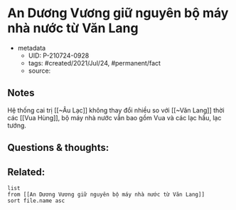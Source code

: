 # An Dương Vương giữ nguyên bộ máy nhà nước từ Văn Lang

- metadata
	- UID: P-210724-0928
	- tags: #created/2021/Jul/24, #permanent/fact 
	- source: 

## Notes
Hệ thống cai trị [[~Âu Lạc]] không thay đổi nhiều so với [[~Văn Lang]] thời các [[Vua Hùng]], bộ máy nhà nước vẫn bao gồm Vua và các lạc hầu, lạc tướng.

## Questions & thoughts:

## Related:
```dataview
list
from [[An Dương Vương giữ nguyên bộ máy nhà nước từ Văn Lang]]
sort file.name asc
```
